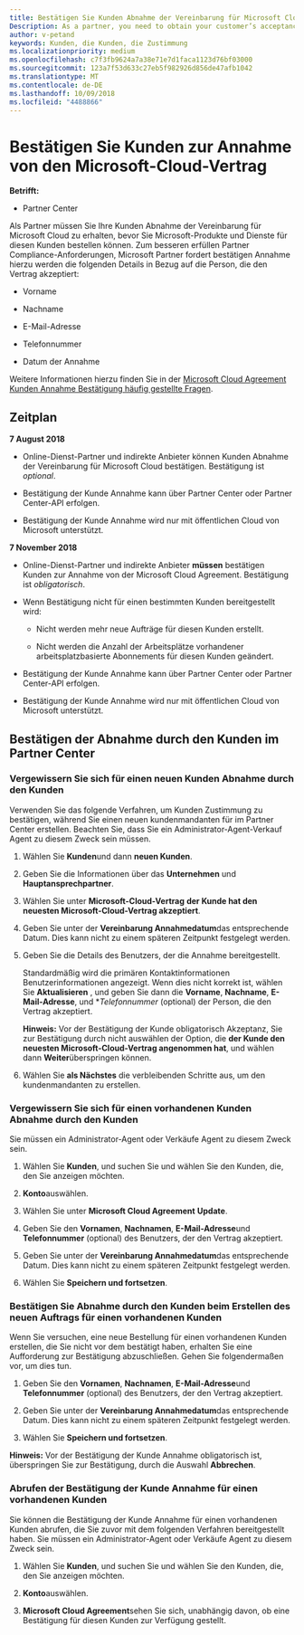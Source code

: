 ```yaml
---
title: Bestätigen Sie Kunden Abnahme der Vereinbarung für Microsoft Cloud | Partner Center
Description: As a partner, you need to obtain your customer’s acceptance of the Microsoft Cloud Agreement before you can order Microsoft products and services for that customer. To better help partners meet compliance requirements, Microsoft asks partners to confirm acceptance by providing certain details regarding the person who accepted the agreement.
author: v-petand
keywords: Kunden, die Kunden, die Zustimmung
ms.localizationpriority: medium
ms.openlocfilehash: c7f3fb9624a7a38e71e7d1faca1123d76bf03000
ms.sourcegitcommit: 123a7f53d633c27eb5f982926d856de47afb1042
ms.translationtype: MT
ms.contentlocale: de-DE
ms.lasthandoff: 10/09/2018
ms.locfileid: "4488866"
---
```

# <a name="confirm-customer-acceptance-of-the-microsoft-cloud-agreement"></a>Bestätigen Sie Kunden zur Annahme von den Microsoft-Cloud-Vertrag

**Betrifft:**
-  Partner Center

Als Partner müssen Sie Ihre Kunden Abnahme der Vereinbarung für Microsoft Cloud zu erhalten, bevor Sie Microsoft-Produkte und Dienste für diesen Kunden bestellen können. Zum besseren erfüllen Partner Compliance-Anforderungen, Microsoft Partner fordert bestätigen Annahme hierzu werden die folgenden Details in Bezug auf die Person, die den Vertrag akzeptiert: 

-   Vorname

-   Nachname

-   E-Mail-Adresse

-   Telefonnummer

-   Datum der Annahme

Weitere Informationen hierzu finden Sie in der [Microsoft Cloud Agreement Kunden Annahme Bestätigung häufig gestellte Fragen](https://docs.microsoft.com/en-us/partner-center/confirm-consent-faq).

## <a name="schedule"></a>Zeitplan

**7 August 2018**

-   Online-Dienst-Partner und indirekte Anbieter können Kunden Abnahme der Vereinbarung für Microsoft Cloud bestätigen. Bestätigung ist *optional*.

-   Bestätigung der Kunde Annahme kann über Partner Center oder Partner Center-API erfolgen.

-   Bestätigung der Kunde Annahme wird nur mit öffentlichen Cloud von Microsoft unterstützt.


**7 November 2018**

-   Online-Dienst-Partner und indirekte Anbieter **müssen** bestätigen Kunden zur Annahme von der Microsoft Cloud Agreement. Bestätigung ist *obligatorisch*.

-   Wenn Bestätigung nicht für einen bestimmten Kunden bereitgestellt wird:

    -   Nicht werden mehr neue Aufträge für diesen Kunden erstellt.

    -   Nicht werden die Anzahl der Arbeitsplätze vorhandener arbeitsplatzbasierte Abonnements für diesen Kunden geändert.

-   Bestätigung der Kunde Annahme kann über Partner Center oder Partner Center-API erfolgen.

-   Bestätigung der Kunde Annahme wird nur mit öffentlichen Cloud von Microsoft unterstützt.


## <a name="confirming-customer-acceptance-in-partner-center"></a>Bestätigen der Abnahme durch den Kunden im Partner Center

### <a name="confirm-customer-acceptance-for-a-new-customer"></a>Vergewissern Sie sich für einen neuen Kunden Abnahme durch den Kunden

Verwenden Sie das folgende Verfahren, um Kunden Zustimmung zu bestätigen, während Sie einen neuen kundenmandanten für im Partner Center erstellen. Beachten Sie, dass Sie ein Administrator-Agent-Verkauf Agent zu diesem Zweck sein müssen. 
1.  Wählen Sie **Kunden**und dann **neuen Kunden**.

2.  Geben Sie die Informationen über das **Unternehmen** und **Hauptansprechpartner**.

3.  Wählen Sie unter **Microsoft-Cloud-Vertrag** **der Kunde hat den neuesten Microsoft-Cloud-Vertrag akzeptiert**. 

4.  Geben Sie unter der **Vereinbarung Annahmedatum**das entsprechende Datum. Dies kann nicht zu einem späteren Zeitpunkt festgelegt werden.

5.  Geben Sie die Details des Benutzers, der die Annahme bereitgestellt. 

    Standardmäßig wird die primären Kontaktinformationen Benutzerinformationen angezeigt. Wenn dies nicht korrekt ist, wählen Sie **Aktualisieren** , und geben Sie dann die **Vorname**, **Nachname**, **E-Mail-Adresse**, und **Telefonnummer* (optional) der Person, die den Vertrag akzeptiert.

    **Hinweis:** Vor der Bestätigung der Kunde obligatorisch Akzeptanz, Sie zur Bestätigung durch nicht auswählen der Option, die **der Kunde den neuesten Microsoft-Cloud-Vertrag angenommen hat**, und wählen dann **Weiter**überspringen können.

6.  Wählen Sie **als Nächstes** die verbleibenden Schritte aus, um den kundenmandanten zu erstellen.

### <a name="confirm-customer-acceptance-for-an-existing-customer"></a>Vergewissern Sie sich für einen vorhandenen Kunden Abnahme durch den Kunden

Sie müssen ein Administrator-Agent oder Verkäufe Agent zu diesem Zweck sein. 

1.  Wählen Sie **Kunden**, und suchen Sie und wählen Sie den Kunden, die, den Sie anzeigen möchten. 

2.  **Konto**auswählen.

3.  Wählen Sie unter **Microsoft Cloud Agreement** **Update**.

4.  Geben Sie den **Vornamen**, **Nachnamen**, **E-Mail-Adresse**und **Telefonnummer** (optional) des Benutzers, der den Vertrag akzeptiert.

5.  Geben Sie unter der **Vereinbarung Annahmedatum**das entsprechende Datum. Dies kann nicht zu einem späteren Zeitpunkt festgelegt werden.

6.  Wählen Sie **Speichern und fortsetzen**.

### <a name="confirm-customer-acceptance-while-creating-new-order-for-an-existing-customer"></a>Bestätigen Sie Abnahme durch den Kunden beim Erstellen des neuen Auftrags für einen vorhandenen Kunden

Wenn Sie versuchen, eine neue Bestellung für einen vorhandenen Kunden erstellen, die Sie nicht vor dem bestätigt haben, erhalten Sie eine Aufforderung zur Bestätigung abzuschließen. Gehen Sie folgendermaßen vor, um dies tun. 

1.  Geben Sie den **Vornamen**, **Nachnamen**, **E-Mail-Adresse**und **Telefonnummer** (optional) des Benutzers, der den Vertrag akzeptiert.

2.  Geben Sie unter der **Vereinbarung Annahmedatum**das entsprechende Datum. Dies kann nicht zu einem späteren Zeitpunkt festgelegt werden.

3.  Wählen Sie **Speichern und fortsetzen**.

**Hinweis:** Vor der Bestätigung der Kunde Annahme obligatorisch ist, überspringen Sie zur Bestätigung, durch die Auswahl **Abbrechen**.

### <a name="retrieve-confirmation-of-customer-acceptance-for-an-existing-customer"></a>Abrufen der Bestätigung der Kunde Annahme für einen vorhandenen Kunden

Sie können die Bestätigung der Kunde Annahme für einen vorhandenen Kunden abrufen, die Sie zuvor mit dem folgenden Verfahren bereitgestellt haben. Sie müssen ein Administrator-Agent oder Verkäufe Agent zu diesem Zweck sein. 

1.  Wählen Sie **Kunden**, und suchen Sie und wählen Sie den Kunden, die, den Sie anzeigen möchten. 

2.  **Konto**auswählen.

3.  **Microsoft Cloud Agreement**sehen Sie sich, unabhängig davon, ob eine Bestätigung für diesen Kunden zur Verfügung gestellt.


